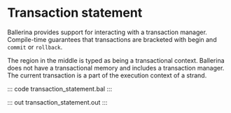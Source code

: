 # Transaction statement

Ballerina provides support for interacting with a transaction manager. Compile-time guarantees that transactions are bracketed with begin and `commit` or `rollback`.

The region in the middle is typed as being a transactional context. Ballerina does not have a transactional memory and includes a transaction manager. The current transaction is a part of the execution context of a strand.

::: code transaction_statement.bal :::

::: out transaction_statement.out :::